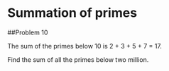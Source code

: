 Summation of primes
===================
##Problem 10

The sum of the primes below 10 is 2 + 3 + 5 + 7 = 17.

Find the sum of all the primes below two million.